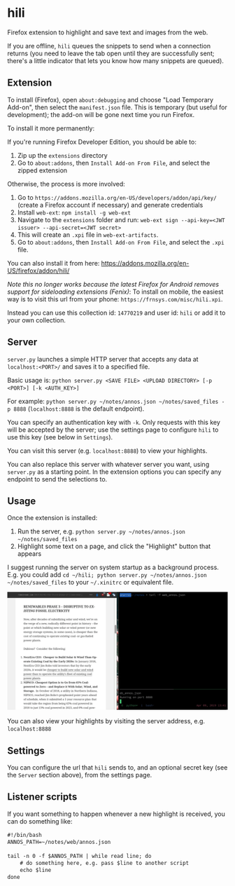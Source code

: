 # hili

Firefox extension to highlight and save text and images from the web.

If you are offline, `hili` queues the snippets to send when a connection returns (you need to leave the tab open until they are successfully sent; there's a little indicator that lets you know how many snippets are queued).

## Extension

To install (Firefox), open `about:debugging` and choose "Load Temporary Add-on", then select the `manifest.json` file. This is temporary (but useful for development); the add-on will be gone next time you run Firefox.

To install it more permanently:

If you're running Firefox Developer Edition, you should be able to:
1. Zip up the `extensions` directory
2. Go to `about:addons`, then `Install Add-on From File`, and select the zipped extension

Otherwise, the process is more involved:
1. Go to `https://addons.mozilla.org/en-US/developers/addon/api/key/` (create a Firefox account if necessary) and generate credentials
2. Install `web-ext`: `npm install -g web-ext`
3. Navigate to the `extensions` folder and run: `web-ext sign --api-key=<JWT issuer> --api-secret=<JWT secret>`
4. This will create an `.xpi` file in `web-ext-artifacts`.
5. Go to `about:addons`, then `Install Add-on From File`, and select the `.xpi` file.

You can also install it from here: <https://addons.mozilla.org/en-US/firefox/addon/hili/>

_Note this no longer works because the latest Firefox for Android removes support for sideloading extensions (Fenix)_:
To install on mobile, the easiest way is to visit this url from your phone: `https://frnsys.com/misc/hili.xpi`.

Instead you can use this collection id: `14770219` and user id: `hili` or add it to your own collection.

## Server

`server.py` launches a simple HTTP server that accepts any data at `localhost:<PORT>/` and saves it to a specified file.

Basic usage is: `python server.py <SAVE FILE> <UPLOAD DIRECTORY> [-p <PORT>] [-k <AUTH_KEY>]`

For example: `python server.py ~/notes/annos.json ~/notes/saved_files -p 8888` (`localhost:8888` is the default endpoint).

You can specify an authentication key with `-k`. Only requests with this key will be accepted by the server; use the settings page to configure `hili` to use this key (see below in `Settings`).

You can visit this server (e.g. `localhost:8888`) to view your highlights.

You can also replace this server with whatever server you want, using `server.py` as a starting point. In the extension options you can specify any endpoint to send the selections to.

## Usage

Once the extension is installed:

1. Run the server, e.g. `python server.py ~/notes/annos.json ~/notes/saved_files`
2. Highlight some text on a page, and click the "Highlight" button that appears

I suggest running the server on system startup as a background process. E.g. you could add `cd ~/hili; python server.py ~/notes/annos.json ~/notes/saved_files` to your `~/.xinitrc` or equivalent file.

![](demo.gif)

You can also view your highlights by visiting the server address, e.g. `localhost:8888`

## Settings

You can configure the url that `hili` sends to, and an optional secret key (see the `Server` section above), from the settings page.

## Listener scripts

If you want something to happen whenever a new highlight is received, you can do something like:

```
#!/bin/bash
ANNOS_PATH=~/notes/web/annos.json

tail -n 0 -f $ANNOS_PATH | while read line; do
    # do something here, e.g. pass $line to another script
    echo $line
done
```
